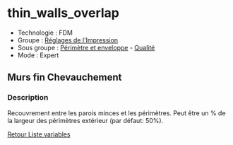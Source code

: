 # thin_walls_overlap

* Technologie : FDM
* Groupe : [Réglages de l'Impression](../print_settings/print_settings.md)
* Sous groupe : [Périmètre et enveloppe](../print_settings/print_settings.md#périmètre-et-enveloppe) - [Qualité](../print_settings/print_settings.md#qualité)
* Mode : Expert

## Murs fin Chevauchement

### Description

Recouvrement entre les parois minces et les périmètres. 
Peut être un % de la largeur des périmètres extérieur (par défaut: 50%).

[Retour Liste variables](variable_list.md)